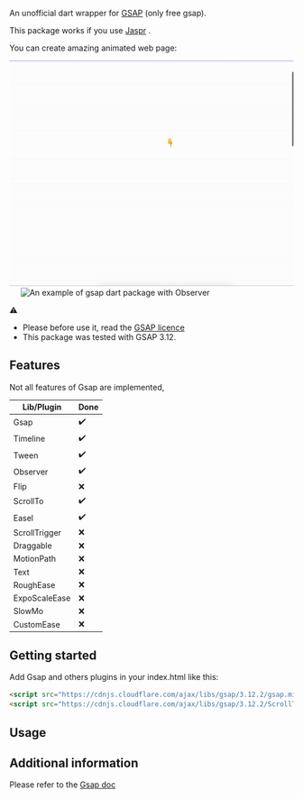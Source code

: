 <!--
This README describes the package. If you publish this package to pub.dev,
this README's contents appear on the landing page for your package.

For information about how to write a good package README, see the guide for
[writing package pages](https://dart.dev/guides/libraries/writing-package-pages).

For general information about developing packages, see the Dart guide for
[creating packages](https://dart.dev/guides/libraries/create-library-packages)
and the Flutter guide for
[developing packages and plugins](https://flutter.dev/developing-packages).
-->

An unofficial dart wrapper for [GSAP](https://gsap.com/) (only free gsap).

This package works if you use [Jaspr](https://pub.dev/packages/jaspr) .

You can create amazing animated web page:

<p>
  <img src="https://github.com/ande4485/dart_gsap/blob/main/dartgsap/doc/scrollTo.gif"
    alt="An example of gsap dart package with Scroll To" height="400"/>
  &nbsp;&nbsp;&nbsp;&nbsp;
  <img src="https://github.com/ande4485/dart_gsap/blob/main/dartgsap/doc/observer.gif"
   alt="An example of gsap dart package with Observer" height="400"/>
</p>

⚠️
* Please before use it, read the [GSAP licence](https://gsap.com/community/standard-license/)
* This package was tested with GSAP 3.12.

## Features

Not all features of Gsap are implemented,  

| Lib/Plugin | Done | 
|----------|----------|
| Gsap | ✔️ | 
| Timeline | ✔️ | 
| Tween | ✔️| 
| Observer | ✔️| 
| Flip | ❌ | 
| ScrollTo | ✔️ | 
| Easel | ✔️ | 
| ScrollTrigger | ❌ | 
| Draggable | ❌ | 
| MotionPath | ❌ | 
| Text | ❌ | 
| RoughEase | ❌ | 
| ExpoScaleEase | ❌ | 
| SlowMo | ❌ | 
| CustomEase | ❌ | 
## Getting started

Add Gsap and others plugins in your index.html like this:

```html
<script src="https://cdnjs.cloudflare.com/ajax/libs/gsap/3.12.2/gsap.min.js"></script>
<script src="https://cdnjs.cloudflare.com/ajax/libs/gsap/3.12.2/ScrollToPlugin.min.js"></script>

```
## Usage



## Additional information

Please refer to the [Gsap doc](https://gsap.com/docs/v3/)

